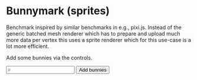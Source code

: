 # Bunnymark (sprites)

<script setup lang="ts">
import { ref, watchEffect, onUnmounted } from 'vue';
import { SpriteBunnyMarkApp } from './bunnymark-sprites';
import { WGLDriver } from '../../src';

const canvas = ref<HTMLCanvasElement>();
const diag = ref<HTMLElement>();

const count = ref(1000);

let app: SpriteBunnyMarkApp | undefined;

watchEffect(async () => {
    const c = canvas.value
  const d = diag.value

    if (!c || !d) {
        return;
    }

    const driver = await WGLDriver.fromCanvas(c);

    app = new SpriteBunnyMarkApp(c, driver);
     app.addDiagTicker(d)

    await app.initializeAndStart();
})

onUnmounted(() => app?.stop());

function add() {
    app?.addBunnies(count.value)
}
</script>

Benchmark inspired by similar benchmarks in e.g., pixi.js. Instead of the generic batched mesh
renderer which has to prepare and upload much more data per vertex this uses a sprite renderer
which for this use-case is a lot more efficient.

Add some bunnies via the controls.

<section ref="diag"></section>

<section>
    <canvas class="sample-canvas" ref="canvas" tabindex="0"></canvas>
</section>

<section class="sample-controls">
    <input type="text" placeholder="#" v-model="count" min="1">
    <button @click="add">Add bunnies</button>
</section>

